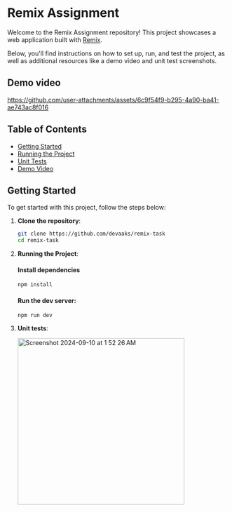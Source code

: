 # Remix Assignment

Welcome to the Remix Assignment repository! This project showcases a web application built with [Remix](https://remix.run/). 

Below, you'll find instructions on how to set up, run, and test the project, as well as additional resources like a demo video and unit test screenshots.

## Demo video

https://github.com/user-attachments/assets/6c9f54f9-b295-4a90-ba41-ae743ac8f016


## Table of Contents

- [Getting Started](#getting-started)
- [Running the Project](#running-the-project)
- [Unit Tests](#unit-tests)
- [Demo Video](#demo-video)

## Getting Started

To get started with this project, follow the steps below:

1. **Clone the repository**:
   ```bash
   git clone https://github.com/devaaks/remix-task
   cd remix-task
   ```

2. **Running the Project**:

    #### Install dependencies
    ```bash
    npm install
    ```

    #### Run the dev server:

    ```shellscript
    npm run dev
    ```
    
2. **Unit tests**:

    <img width="380" alt="Screenshot 2024-09-10 at 1 52 26 AM" src="https://github.com/user-attachments/assets/04b54cf1-d641-48cd-953a-04b1330252ba">
